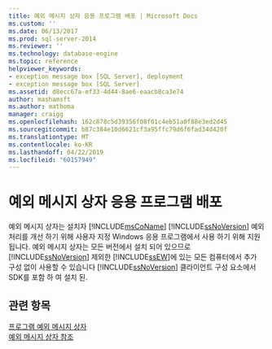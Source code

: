 ```yaml
---
title: 예외 메시지 상자 응용 프로그램 배포 | Microsoft Docs
ms.custom: ''
ms.date: 06/13/2017
ms.prod: sql-server-2014
ms.reviewer: ''
ms.technology: database-engine
ms.topic: reference
helpviewer_keywords:
- exception message box [SQL Server], deployment
- exception message box [SQL Server]
ms.assetid: d8ecc67a-ef33-4d44-8ae6-eaacb8ca3e74
author: mashamsft
ms.author: mathoma
manager: craigg
ms.openlocfilehash: 162c878c5d39356f08f01c4eb51a0f88e3ed2d45
ms.sourcegitcommit: b87c384e10d6621cf3a95ffc79d6f6fad34d420f
ms.translationtype: MT
ms.contentlocale: ko-KR
ms.lasthandoff: 04/22/2019
ms.locfileid: "60157949"
---
```

# <a name="deploying-an-exception-message-box-application"></a>예외 메시지 상자 응용 프로그램 배포
  예외 메시지 상자는 설치자 [!INCLUDE[msCoName](../../includes/msconame-md.md)] [!INCLUDE[ssNoVersion](../../includes/ssnoversion-md.md)] 예외 처리를 개선 하기 위해 사용자 지정 Windows 응용 프로그램에서 사용 하기 위해 지원 됩니다. 예외 메시지 상자는 모든 버전에서 설치 되어 있으므로 [!INCLUDE[ssNoVersion](../../includes/ssnoversion-md.md)] 제외한 [!INCLUDE[ssEW](../../includes/ssew-md.md)]에 있는 모든 컴퓨터에서 추가 구성 없이 사용할 수 있습니다 [!INCLUDE[ssNoVersion](../../includes/ssnoversion-md.md)] 클라이언트 구성 요소에서 SDK를 포함 하 여 설치 된.  
  
## <a name="see-also"></a>관련 항목  
 [프로그램 예외 메시지 상자](../../../2014/database-engine/dev-guide/program-exception-message-box.md)   
 [예외 메시지 상자 참조](../../../2014/database-engine/dev-guide/exception-message-box-reference.md)  
  
  
